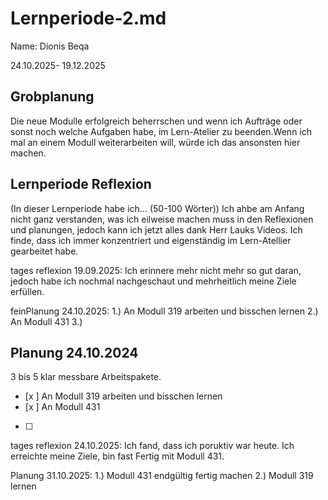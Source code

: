 # Lernperiode-2.md
Name: Dionis Beqa

24.10.2025- 19.12.2025

## Grobplanung
Die neue Modulle erfolgreich beherrschen und wenn ich Aufträge oder sonst noch welche Aufgaben habe, im Lern-Atelier zu beenden.Wenn ich mal an einem Modull weiterarbeiten will, würde ich das ansonsten hier machen.



## Lernperiode Reflexion
(In dieser Lernperiode habe ich... (50-100 Wörter))
Ich ahbe am Anfang nicht ganz verstanden, was ich eilweise machen muss in den Reflexionen  und planungen, jedoch kann ich jetzt alles dank Herr Lauks Videos. Ich finde, dass ich immer konzentriert und eigenständig im Lern-Atellier gearbeitet habe.

tages reflexion 19.09.2025:
Ich erinnere mehr nicht mehr so gut daran, jedoch habe ich nochmal nachgeschaut und mehrheitlich meine Ziele erfüllen.

 feinPlanung 24.10.2025:
 1.) An Modull 319 arbeiten und bisschen lernen
 2.) An Modull 431
 3.) 
 ## Planung 24.10.2024
3 bis 5 klar messbare Arbeitspakete.


- [x ]  An Modull 319 arbeiten und bisschen lernen
- [x ]  An Modull 431
- [ ] 



tages reflexion 24.10.2025: Ich fand, dass ich poruktiv war heute. Ich erreichte meine Ziele, bin fast Fertig mit Modull 431.



 Planung 31.10.2025:
 1.)  Modull 431 endgültig fertig machen
 2.)  Modull 319 lernen
